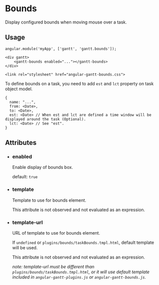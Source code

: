 # Bounds

Display configured bounds when moving mouse over a task.

## Usage

    angular.module('myApp', ['gantt', 'gantt.bounds']);
    
<!-- -->

    <div gantt>
        <gantt-bounds enabled="..."></gantt-bounds>
    </div>

<!-- -->

    <link rel="stylesheet" href="angular-gantt-bounds.css">

To define bounds on a task, you need to add `est` and `lct` property on task object model.

    {
      name: "...",
      from: <Date>,
      to: <Date>,
      est: <Date> // When est and lct are defined a time window will be displayed around the task (Optional).
      lct: <Date> // See "est".
    }


## Attributes

- ### enabled

    Enable display of bounds box.
  
    default: `true`

- ### template
 
    Template to use for bounds element.
     
    This attribute is not observed and not evaluated as an expression.

- ### template-url

    URL of template to use for bounds element.

    If `undefined` or `plugins/bounds/taskBounds.tmpl.html`, default template will be used.

    This attribute is not observed and not evaluated as an expression.
    
    *note: template-url must be different than `plugins/bounds/taskBounds.tmpl.html`, or it will use default
    template included in `angular-gantt-plugins.js` or `angular-gantt-bounds.js`.*
